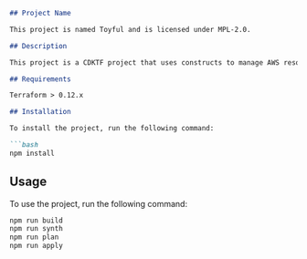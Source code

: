```markdown
## Project Name

This project is named Toyful and is licensed under MPL-2.0.

## Description

This project is a CDKTF project that uses constructs to manage AWS resources.

## Requirements

Terraform > 0.12.x 

## Installation

To install the project, run the following command:

```bash
npm install
```

## Usage

To use the project, run the following command:

```bash
npm run build
npm run synth
npm run plan
npm run apply
```
```
